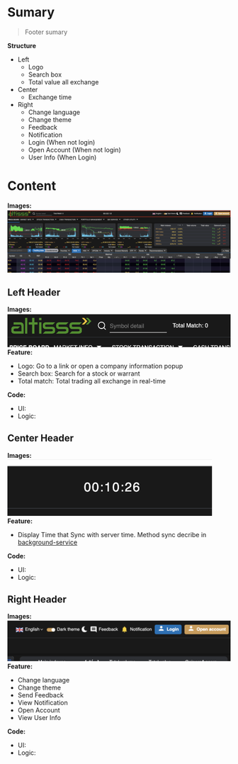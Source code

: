 # Sumary
> Footer sumary 
>  

**Structure**
- Left 
	- Logo
	- Search box
	- Total value all exchange
- Center 
	- Exchange time
- Right
	- Change language
	- Change theme
	- Feedback
	- Notification
	- Login (When not login)
	- Open Account (When not login)
	- User Info (When Login)

# Content
**Images:**
![](images/header-overview.png)

## Left Header
**Images:** 
![](images/header-left.png)
**Feature:** 
- Logo: Go to a link or open a company information popup 
- Search box: Search for a stock or warrant
- Total match: Total trading all exchange in real-time

**Code:**
- UI: 
- Logic: 

## Center Header
**Images:** 
![](images/header-center.png)
**Feature:** 
- Display Time that Sync with server time. Method sync decribe in [background-service](../Background/Background%20Service/background-service.md)

**Code:**
- UI: 
- Logic: 


## Right Header
**Images:** 
![](images/header-right.png)
**Feature:** 
- Change language
- Change theme
- Send Feedback 
- View Notification
- Open Account
- View User Info

**Code:**
- UI: 
- Logic: 